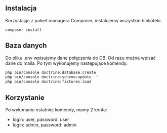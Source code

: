 ## Instalacja

Korzystając z pakiet managera Composer, instalujemy wszystkie biblioteki.
 
```bash
composer install
```

## Baza danych

Do pliku .env wpisujemy dane połączenia do DB. Od razu można wpisać dane do maila. Po tym wykonujemy następujące komendy.
```bash
php bin/console doctrine:database:create
php bin/console doctrine:schema:update -f
php bin/console doctrine:fixtures:load
```

## Korzystanie

Po wykonaniu ostatniej komendy, mamy 2 konta:
 - login: user, password: user
 - login: admin, password: admin